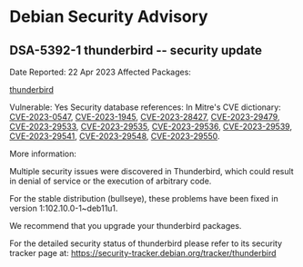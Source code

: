 
Debian Security Advisory
========================


DSA-5392-1 thunderbird -- security update
-----------------------------------------



Date Reported:
22 Apr 2023
Affected Packages:

[thunderbird](https://packages.debian.org/src:thunderbird)

Vulnerable:
Yes
Security database references:
In Mitre's CVE dictionary: [CVE-2023-0547](https://security-tracker.debian.org/tracker/CVE-2023-0547), [CVE-2023-1945](https://security-tracker.debian.org/tracker/CVE-2023-1945), [CVE-2023-28427](https://security-tracker.debian.org/tracker/CVE-2023-28427), [CVE-2023-29479](https://security-tracker.debian.org/tracker/CVE-2023-29479), [CVE-2023-29533](https://security-tracker.debian.org/tracker/CVE-2023-29533), [CVE-2023-29535](https://security-tracker.debian.org/tracker/CVE-2023-29535), [CVE-2023-29536](https://security-tracker.debian.org/tracker/CVE-2023-29536), [CVE-2023-29539](https://security-tracker.debian.org/tracker/CVE-2023-29539), [CVE-2023-29541](https://security-tracker.debian.org/tracker/CVE-2023-29541), [CVE-2023-29548](https://security-tracker.debian.org/tracker/CVE-2023-29548), [CVE-2023-29550](https://security-tracker.debian.org/tracker/CVE-2023-29550).  

More information:

Multiple security issues were discovered in Thunderbird, which could
result in denial of service or the execution of arbitrary code.


For the stable distribution (bullseye), these problems have been fixed in
version 1:102.10.0-1~deb11u1.


We recommend that you upgrade your thunderbird packages.


For the detailed security status of thunderbird please refer to
its security tracker page at:
<https://security-tracker.debian.org/tracker/thunderbird>





